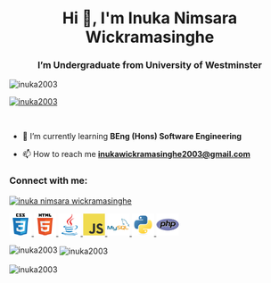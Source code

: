 <h1 align="center">Hi 👋, I'm Inuka Nimsara Wickramasinghe</h1>
<h3 align="center">I’m Undergraduate from University of Westminster</h3>

<p align="left"> <img src="https://komarev.com/ghpvc/?username=inuka2003&label=Profile%20views&color=0e75b6&style=flat" alt="inuka2003" /> </p>

<p align="left"> <a href="https://github.com/ryo-ma/github-profile-trophy"><img src="https://github-profile-trophy.vercel.app/?username=inuka2003" alt="inuka2003" /></a> </p>

<p align="left"> <a href="https://twitter.com/" target="blank"><img src="https://img.shields.io/twitter/follow/?logo=twitter&style=for-the-badge" alt="" /></a> </p>

- 🌱 I’m currently learning **BEng (Hons) Software Engineering**

- 📫 How to reach me **inukawickramasinghe2003@gmail.com**

<h3 align="left">Connect with me:</h3>
<p align="left">
<a href="https://linkedin.com/in/inuka nimsara wickramasinghe" target="blank"><img align="center" src="https://raw.githubusercontent.com/rahuldkjain/github-profile-readme-generator/master/src/images/icons/Social/linked-in-alt.svg" alt="inuka nimsara wickramasinghe" height="30" width="40" /></a>
</p>

<p align="left">
  <a href="https://www.w3schools.com/css/" target="_blank" rel="noreferrer"> 
    <img src="https://raw.githubusercontent.com/devicons/devicon/master/icons/css3/css3-original-wordmark.svg" alt="css3" width="40" height="40"/> 
  </a> 
  <a href="https://www.w3.org/html/" target="_blank" rel="noreferrer"> 
    <img src="https://raw.githubusercontent.com/devicons/devicon/master/icons/html5/html5-original-wordmark.svg" alt="html5" width="40" height="40"/> 
  </a> 
  <a href="https://www.java.com" target="_blank" rel="noreferrer"> 
    <img src="https://raw.githubusercontent.com/devicons/devicon/master/icons/java/java-original.svg" alt="java" width="40" height="40"/> 
  </a> 
  <a href="https://developer.mozilla.org/en-US/docs/Web/JavaScript" target="_blank" rel="noreferrer"> 
    <img src="https://raw.githubusercontent.com/devicons/devicon/master/icons/javascript/javascript-original.svg" alt="javascript" width="40" height="40"/> 
  </a> 
  <a href="https://www.mysql.com/" target="_blank" rel="noreferrer"> 
    <img src="https://raw.githubusercontent.com/devicons/devicon/master/icons/mysql/mysql-original-wordmark.svg" alt="mysql" width="40" height="40"/> 
  </a> 
  <a href="https://www.python.org" target="_blank" rel="noreferrer"> 
    <img src="https://raw.githubusercontent.com/devicons/devicon/master/icons/python/python-original.svg" alt="python" width="40" height="40"/> 
  </a>
  <!-- PHP -->
  <a href="https://www.php.net/" target="_blank" rel="noreferrer"> 
    <img src="https://raw.githubusercontent.com/devicons/devicon/master/icons/php/php-original.svg" alt="php" width="40" height="40"/> 
  </a>
</p>

<p><img align="left" src="https://github-readme-stats.vercel.app/api/top-langs?username=inuka2003&show_icons=true&locale=en&layout=compact" alt="inuka2003" /></p>

<p>&nbsp;<img align="center" src="https://github-readme-stats.vercel.app/api?username=inuka2003&show_icons=true&locale=en" alt="inuka2003" /></p>

<p><img align="center" src="https://github-readme-streak-stats.herokuapp.com/?user=inuka2003&" alt="inuka2003" /></p>
